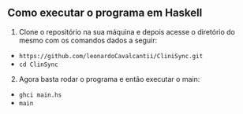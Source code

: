 
## Como executar o programa em Haskell
1. Clone o repositório na sua máquina e depois acesse o diretório do mesmo com os comandos dados a seguir:
* `https://github.com/leonardoCavalcantii/CliniSync.git`
* `cd ClinSync`

2. Agora basta rodar o programa e então executar o main:
* `ghci main.hs`
* `main`

